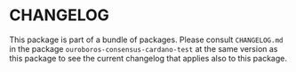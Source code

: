 # CHANGELOG

This package is part of a bundle of packages. Please consult `CHANGELOG.md` in
the package `ouroboros-consensus-cardano-test` at the same version as this
package to see the current changelog that applies also to this package.

